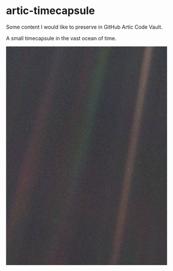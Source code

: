 # artic-timecapsule
Some content I would like to preserve in GitHub Artic Code Vault.

A small timecapsule in the vast ocean of time.

![PaleBlueDot](/PaleBlueDot.jpg)
